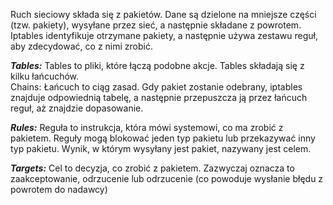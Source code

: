 Ruch sieciowy składa się z pakietów. Dane są dzielone na mniejsze części (tzw. pakiety), wysyłane przez sieć, a następnie składane z powrotem. Iptables identyfikuje otrzymane pakiety, a następnie używa zestawu reguł, aby zdecydować, co z nimi zrobić.

***Tables:*** Tables to pliki, które łączą podobne akcje. Tables składają się z kilku łańcuchów.  
Chains: Łańcuch to ciąg zasad. Gdy pakiet zostanie odebrany, iptables znajduje odpowiednią tabelę, a następnie przepuszcza ją przez łańcuch reguł, aż znajdzie dopasowanie.  

***Rules:*** Reguła to instrukcja, która mówi systemowi, co ma zrobić z pakietem. Reguły mogą blokować jeden typ pakietu lub przekazywać inny typ pakietu. Wynik, w którym wysyłany jest pakiet, nazywany jest celem.  

***Targets:*** Cel to decyzja, co zrobić z pakietem. Zazwyczaj oznacza to zaakceptowanie, odrzucenie lub odrzucenie (co powoduje wysłanie błędu z powrotem do nadawcy)
